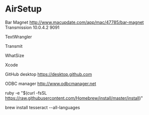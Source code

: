 # AirSetup

Bar Magnet http://www.macupdate.com/app/mac/47785/bar-magnet
  Transmission
  10.0.4.2
  9091

TextWrangler

Transmit

WhatSize

Xcode

GitHub desktop https://desktop.github.com

ODBC manager http://www.odbcmanager.net

ruby -e "$(curl -fsSL https://raw.githubusercontent.com/Homebrew/install/master/install)"

brew install tesseract --all-languages
